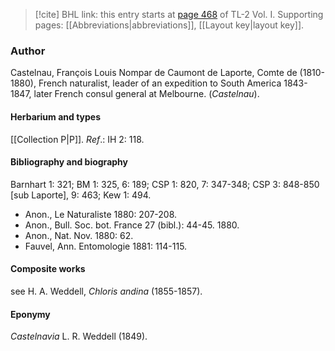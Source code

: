 > [!cite] BHL link: this entry starts at [page 468](https://www.biodiversitylibrary.org/item/103414#page/516/mode/1up) of TL-2 Vol. I.
> Supporting pages: [[Abbreviations|abbreviations]], [[Layout key|layout key]].

### Author

Castelnau, François Louis Nompar de Caumont de Laporte, Comte de (1810-1880), French naturalist, leader of an expedition to South America 1843-1847, later French consul general at Melbourne. (*Castelnau*).

#### Herbarium and types

[[Collection P|P]].
*Ref*.: IH 2: 118.

#### Bibliography and biography

Barnhart 1: 321; BM 1: 325, 6: 189; CSP 1: 820, 7: 347-348; CSP 3: 848-850 \[sub Laporte\], 9: 463; Kew 1: 494.
- Anon., Le Naturaliste 1880: 207-208.
- Anon., Bull. Soc. bot. France 27 (bibl.): 44-45. 1880.
- Anon., Nat. Nov. 1880: 62.
- Fauvel, Ann. Entomologie 1881: 114-115.

#### Composite works

see H. A. Weddell, *Chloris andina* (1855-1857).

#### Eponymy

*Castelnavia* L. R. Weddell (1849).

